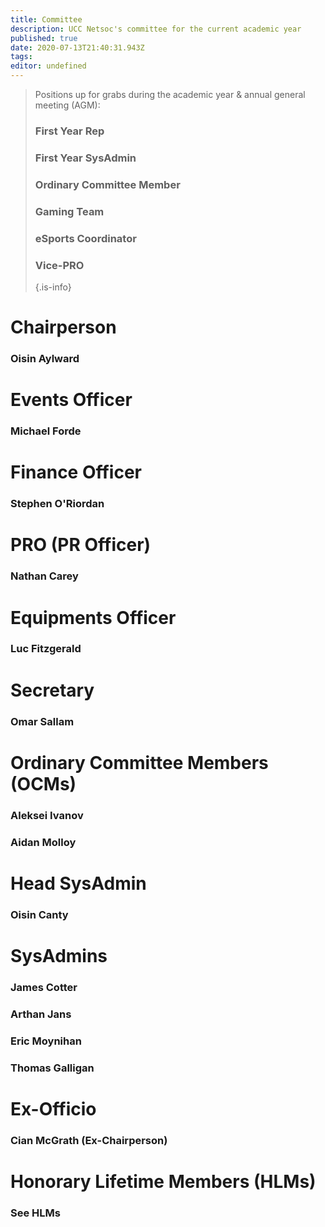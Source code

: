 ```yaml
---
title: Committee
description: UCC Netsoc's committee for the current academic year
published: true
date: 2020-07-13T21:40:31.943Z
tags: 
editor: undefined
---
```


> Positions up for grabs during the academic year & annual general meeting (AGM):
> 
> ### First Year Rep
> ### First Year SysAdmin
> ### Ordinary Committee Member
> ### Gaming Team
> ### eSports Coordinator
> ### Vice-PRO
> {.is-info}


# Chairperson
### Oisin Aylward

# Events Officer
### Michael Forde

# Finance Officer
### Stephen O'Riordan

# PRO (PR Officer)
### Nathan Carey

# Equipments Officer
### Luc Fitzgerald

# Secretary
### Omar Sallam

# Ordinary Committee Members (OCMs)
### Aleksei Ivanov
### Aidan Molloy

# Head SysAdmin
### Oisin Canty

# SysAdmins
### James Cotter
### Arthan Jans
### Eric Moynihan
### Thomas Galligan

# Ex-Officio
### Cian McGrath (Ex-Chairperson)

# Honorary Lifetime Members (HLMs)
### See HLMs

